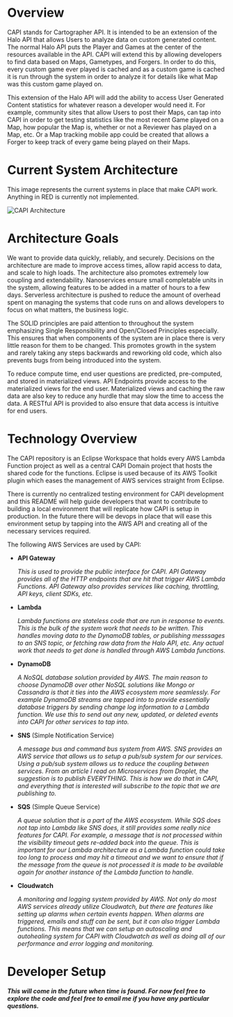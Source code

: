 # Overview

CAPI stands for Cartographer API. It is intended to be an extension of the Halo API that allows Users to analyze data on custom generated content. The normal Halo API puts the Player and Games at the center of the resources available in the API. CAPI will extend this by allowing developers to find data based on Maps, Gametypes, and Forgers. In order to do this, every custom game ever played is cached and as a custom game is cached it is run through the system in order to analyze it for details like what Map was this custom game played on.

This extension of the Halo API will add the ability to access User Generated Content statistics for whatever reason a developer would need it. For example, community sites that allow Users to post their Maps, can tap into CAPI in order to get testing statistics like the most recent Game played on a Map, how popular the Map is, whether or not a Reviewer has played on a Map, etc. Or a Map tracking mobile app could be created that allows a Forger to keep track of every game being played on their Maps.

# Current System Architecture

This image represents the current systems in place that make CAPI work. Anything in RED is currently not implemented.

![CAPI Architecture](http://i.imgur.com/pVGwHNN.jpg "CAPI Architecture")

# Architecture Goals

We want to provide data quickly, reliably, and securely. Decisions on the architecture are made to improve access times, allow rapid access to data, and scale to high loads. The architecture also promotes extremely low coupling and extendability. Nanoservices ensure small completable units in the system, allowing features to be added in a matter of hours to a few days. Serverless architecture is pushed to reduce the amount of overhead spent on managing the systems that code runs on and allows developers to focus on what matters, the business logic.

The SOLID principles are paid attention to throughout the system emphasizing Single Responsibility and Open/Closed Principles especially. This ensures that when components of the system are in place there is very little reason for them to be changed. This promotes growth in the system and rarely taking any steps backwards and reworking old code, which also prevents bugs from being introduced into the system.

To reduce compute time, end user questions are predicted, pre-computed, and stored in materialized views. API Endpoints provide access to the materialized views for the end user. Materialized views and caching the raw data are also key to reduce any hurdle that may slow the time to access the data. A RESTful API is provided to also ensure that data access is intuitive for end users.

# Technology Overview

The CAPI repository is an Eclipse Workspace that holds every AWS Lambda Function project as well as a central CAPI Domain project that hosts the shared code for the functions. Eclipse is used because of its AWS Toolkit plugin which eases the management of AWS services straight from Eclipse.

There is currently no centralized testing environment for CAPI development and this README will help guide developers that want to contribute to building a local environment that will replicate how CAPI is setup in production. In the future there will be devops in place that will ease this environment setup by tapping into the AWS API and creating all of the necessary services required.

The following AWS Services are used by CAPI:

* __API Gateway__

   _This is used to provide the public interface for CAPI. API Gateway provides all of the HTTP endpoints that are hit that trigger AWS Lambda Functions. API Gateway also provides services like caching, throttling, API keys, client SDKs, etc._

* __Lambda__

   _Lambda functions are stateless code that are run in response to events. This is the bulk of the system work that needs to be written. This handles moving data to the DynamoDB tables, or publishing messsages to an SNS topic, or fetching raw data from the Halo API, etc. Any actual work that needs to get done is handled through AWS Lambda functions._

* __DynamoDB__

   _A NoSQL database solution provided by AWS. The main reason to choose DynamoDB over other NoSQL solutions like Mongo or Cassandra is that it ties into the AWS ecosystem more seamlessly. For example DynamoDB streams are tapped into to provide essentially database triggers by sending change log information to a Lambda function. We use this to send out any new, updated, or deleted events into CAPI for other services to tap into._

* __SNS__ (Simple Notification Service)

   _A message bus and command bus system from AWS. SNS provides an AWS service that allows us to setup a pub/sub system for our services. Using a pub/sub system allows us to reduce the coupling between services. From an article I read on Microservices from Droplet, the suggestion is to publish EVERYTHING. This is how we do that in CAPI, and everything that is interested will subscribe to the topic that we are publishing to._

* __SQS__ (Simple Queue Service)

   _A queue solution that is a part of the AWS ecosystem. While SQS does not tap into Lambda like SNS does, it still provides some really nice features for CAPI. For example, a message that is not processed within the visibility timeout gets re-added back into the queue. This is important for our Lambda architecture as a Lambda function could take too long to process and may hit a timeout and we want to ensure that if the message from the queue is not processed it is made to be available again for another instance of the Lambda function to handle._

* __Cloudwatch__

   _A monitoring and logging system provided by AWS. Not only do most AWS services already utilize Cloudwatch, but there are features like setting up alarms when certain events happen. When alarms are triggered, emails and stuff can be sent, but it can also trigger Lambda functions. This means that we can setup an autoscaling and autohealing system for CAPI with Cloudwatch as well as doing all of our performance and error logging and monitoring._

# Developer Setup

***This will come in the future when time is found. For now feel free to explore the code and feel free to email me if you have any particular questions.***
